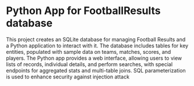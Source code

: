 # Python App for FootballResults database

This project creates an SQLite database for managing Football Results and a Python application to interact with it. The database includes tables for key entities, populated with sample data on teams, matches, scores, and players. The Python app provides a web interface, allowing users to view lists of records, individual details, and perform searches, with special endpoints for aggregated stats and multi-table joins. SQL parameterization is used to enhance security against injection attack
